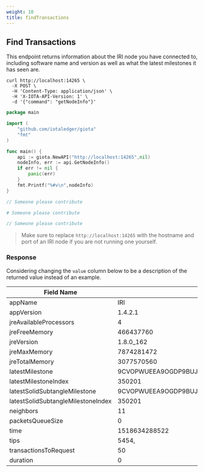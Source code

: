 ```yaml
---
weight: 10
title: findTransactions 
---
```


## Find Transactions 

This endpoint returns information about the IRI node you have connected to,
including software name and version as well as what the latest milestones it has
seen are.


```shell
curl http://localhost:14265 \
  -X POST \
  -H 'Content-Type: application/json' \
  -H 'X-IOTA-API-Version: 1' \
  -d '{"command": "getNodeInfo"}'

```

```go
package main

import (
    "github.com/iotaledger/giota"
    "fmt"
)

func main() {
    api := giota.NewAPI("http://localhost:14265",nil)
    nodeInfo, err := api.GetNodeInfo()
    if err != nil {
        panic(err)
    }
    fmt.Printf("%#v\n",nodeInfo)
}
```

```javascript
// Someone please contribute
```

```python
# Someone please contribute
```

```java
// Someone please contribute
```

> Make sure to replace `http://localhost:14265` with the hostname and port of
> an IRI node if you are not running one yourself.


### Response

Considering changing the `value` column below to be a description of the
returned value instead of an example. 

Field Name | Value
-----------|-------
appName|IRI
appVersion|1.4.2.1
jreAvailableProcessors|4
jreFreeMemory|466437760
jreVersion|1.8.0_162
jreMaxMemory|7874281472
jreTotalMemory|3077570560
latestMilestone|9CVOPWUEEA9OGDP9BUJOUWYLFWYQORDYZEFLPVH9RDOBHZYTVHBWIYHYIOYGLVKKCMHKE9HTXGIEA9999
latestMilestoneIndex|350201
latestSolidSubtangleMilestone|9CVOPWUEEA9OGDP9BUJOUWYLFWYQORDYZEFLPVH9RDOBHZYTVHBWIYHYIOYGLVKKCMHKE9HTXGIEA9999
latestSolidSubtangleMilestoneIndex|350201
neighbors|11
packetsQueueSize|0
time|1518634288522
tips|5454,
transactionsToRequest|50
duration|0


